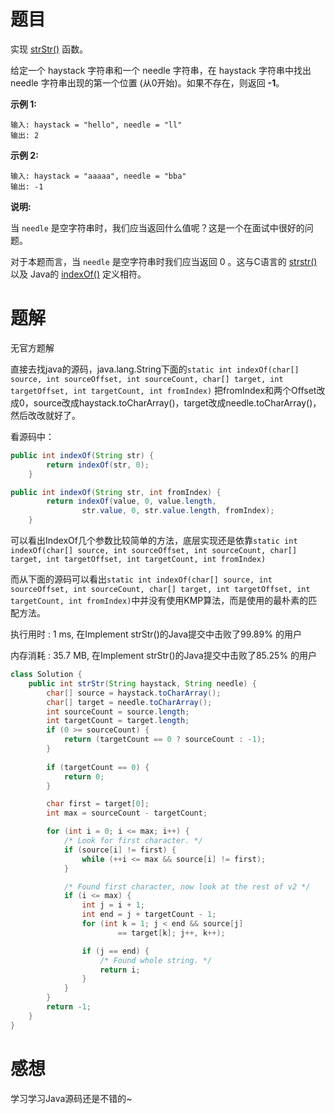 # 题目

实现 [strStr()](https://baike.baidu.com/item/strstr/811469) 函数。

给定一个 haystack 字符串和一个 needle 字符串，在 haystack 字符串中找出 needle 字符串出现的第一个位置 (从0开始)。如果不存在，则返回  **-1**。

**示例 1:**

```
输入: haystack = "hello", needle = "ll"
输出: 2
```

**示例 2:**

```
输入: haystack = "aaaaa", needle = "bba"
输出: -1
```

**说明:**

当 `needle` 是空字符串时，我们应当返回什么值呢？这是一个在面试中很好的问题。

对于本题而言，当 `needle` 是空字符串时我们应当返回 0 。这与C语言的 [strstr()](https://baike.baidu.com/item/strstr/811469) 以及 Java的 [indexOf()](https://docs.oracle.com/javase/7/docs/api/java/lang/String.html#indexOf(java.lang.String)) 定义相符。

# 题解

无官方题解

直接去找java的源码，java.lang.String下面的`static int indexOf(char[] source, int sourceOffset, int sourceCount, char[] target, int targetOffset, int targetCount, int fromIndex)` 把fromIndex和两个Offset改成0，source改成haystack.toCharArray()，target改成needle.toCharArray()，然后改改就好了。

看源码中：

```java
public int indexOf(String str) {
        return indexOf(str, 0);
    }
```

```java
public int indexOf(String str, int fromIndex) {
        return indexOf(value, 0, value.length,
                str.value, 0, str.value.length, fromIndex);
    }
```

可以看出IndexOf几个参数比较简单的方法，底层实现还是依靠`static int indexOf(char[] source, int sourceOffset, int sourceCount, char[] target, int targetOffset, int targetCount, int fromIndex)`

而从下面的源码可以看出`static int indexOf(char[] source, int sourceOffset, int sourceCount, char[] target, int targetOffset, int targetCount, int fromIndex)`中并没有使用KMP算法，而是使用的最朴素的匹配方法。



执行用时 : 1 ms, 在Implement strStr()的Java提交中击败了99.89% 的用户

内存消耗 : 35.7 MB, 在Implement strStr()的Java提交中击败了85.25% 的用户

```java
class Solution {
    public int strStr(String haystack, String needle) {
        char[] source = haystack.toCharArray();
        char[] target = needle.toCharArray();
        int sourceCount = source.length;
        int targetCount = target.length;
        if (0 >= sourceCount) {
            return (targetCount == 0 ? sourceCount : -1);
        }
        
        if (targetCount == 0) {
            return 0;
        }

        char first = target[0];
        int max = sourceCount - targetCount;

        for (int i = 0; i <= max; i++) {
            /* Look for first character. */
            if (source[i] != first) {
                while (++i <= max && source[i] != first);
            }

            /* Found first character, now look at the rest of v2 */
            if (i <= max) {
                int j = i + 1;
                int end = j + targetCount - 1;
                for (int k = 1; j < end && source[j]
                        == target[k]; j++, k++);

                if (j == end) {
                    /* Found whole string. */
                    return i;
                }
            }
        }
        return -1;
    }
}
```



# 感想

学习学习Java源码还是不错的~